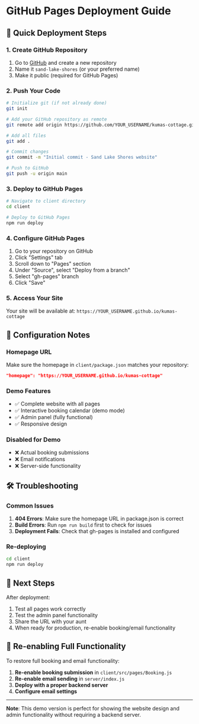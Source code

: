 # GitHub Pages Deployment Guide

## 🚀 Quick Deployment Steps

### 1. Create GitHub Repository
1. Go to [GitHub](https://github.com) and create a new repository
2. Name it `sand-lake-shores` (or your preferred name)
3. Make it public (required for GitHub Pages)

### 2. Push Your Code
```bash
# Initialize git (if not already done)
git init

# Add your GitHub repository as remote
git remote add origin https://github.com/YOUR_USERNAME/kumas-cottage.git

# Add all files
git add .

# Commit changes
git commit -m "Initial commit - Sand Lake Shores website"

# Push to GitHub
git push -u origin main
```

### 3. Deploy to GitHub Pages
```bash
# Navigate to client directory
cd client

# Deploy to GitHub Pages
npm run deploy
```

### 4. Configure GitHub Pages
1. Go to your repository on GitHub
2. Click "Settings" tab
3. Scroll down to "Pages" section
4. Under "Source", select "Deploy from a branch"
5. Select "gh-pages" branch
6. Click "Save"

### 5. Access Your Site
Your site will be available at: `https://YOUR_USERNAME.github.io/kumas-cottage`

## 🔧 Configuration Notes

### Homepage URL
Make sure the homepage in `client/package.json` matches your repository:
```json
"homepage": "https://YOUR_USERNAME.github.io/kumas-cottage"
```

### Demo Features
- ✅ Complete website with all pages
- ✅ Interactive booking calendar (demo mode)
- ✅ Admin panel (fully functional)
- ✅ Responsive design

### Disabled for Demo
- ❌ Actual booking submissions
- ❌ Email notifications
- ❌ Server-side functionality

## 🛠️ Troubleshooting

### Common Issues

1. **404 Errors**: Make sure the homepage URL in package.json is correct
2. **Build Errors**: Run `npm run build` first to check for issues
3. **Deployment Fails**: Check that gh-pages is installed and configured

### Re-deploying
```bash
cd client
npm run deploy
```

## 📝 Next Steps

After deployment:
1. Test all pages work correctly
2. Test the admin panel functionality
3. Share the URL with your aunt
4. When ready for production, re-enable booking/email functionality

## 🔄 Re-enabling Full Functionality

To restore full booking and email functionality:

1. **Re-enable booking submission** in `client/src/pages/Booking.js`
2. **Re-enable email sending** in `server/index.js`
3. **Deploy with a proper backend server**
4. **Configure email settings**

---

**Note**: This demo version is perfect for showing the website design and admin functionality without requiring a backend server. 